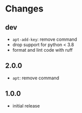 # Changes

## dev

* `apt-add-key`: remove command
* drop support for python < 3.8
* format and lint code with ruff

## 2.0.0

* `apt`: remove command

## 1.0.0

* initial release
